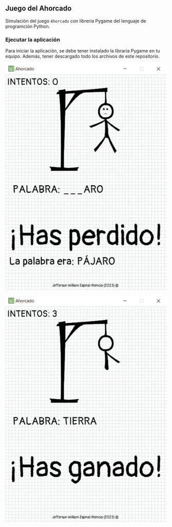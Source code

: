 ## Juego del Ahorcado
Simulación del juego `Ahorcado` con libreria Pygame del lenguaje de programción Python.
### Ejecutar la aplicación
Para iniciar la aplicación, se debe tener instalado la libraria Pygame en tu equipo. Además, tener descargado todo los archivos de este repositorio.

![alt text](https://github.com/JeffersonEspinalA/Galery/blob/main/j_ahorcado1.png)

![alt text](https://github.com/JeffersonEspinalA/Galery/blob/main/j_ahorcado2.png)
